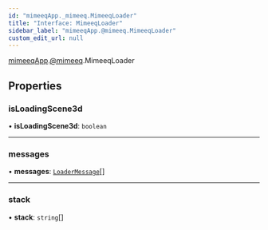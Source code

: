 ```yaml
---
id: "mimeeqApp._mimeeq.MimeeqLoader"
title: "Interface: MimeeqLoader"
sidebar_label: "mimeeqApp.@mimeeq.MimeeqLoader"
custom_edit_url: null
---
```


[mimeeqApp](../modules/mimeeqApp.md).[@mimeeq](../namespaces/mimeeqApp._mimeeq.md).MimeeqLoader

## Properties

### isLoadingScene3d

• **isLoadingScene3d**: `boolean`

___

### messages

• **messages**: [`LoaderMessage`](mimeeqApp._mimeeq.LoaderMessage.md)[]

___

### stack

• **stack**: `string`[]
